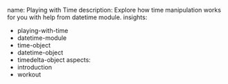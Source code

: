 name: Playing with Time
description: Explore how time manipulation works for you with help from datetime module.
insights:
  - playing-with-time
  - datetime-module
  - time-object
  - datetime-object
  - timedelta-object
aspects:
  - introduction
  - workout

